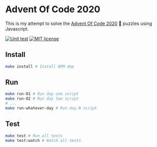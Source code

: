 # Advent Of Code 2020

This is my attempt to solve the [Advent Of Code 2020](https://adventofcode.com/2020) :christmas_tree: puzzles using Javascript.

[![Unit test](https://github.com/zyhou/advent-of-code-2020/workflows/Unit%20test/badge.svg)](https://github.com/zyhou/advent-of-code-2020/actions)
[![MIT license](https://img.shields.io/badge/License-MIT-blue.svg)](https://opensource.org/licenses/MIT)

## Install

```bash
make install # Install NPM dep
```

## Run

```bash
make run-01 # Run day one script
make run-02 # Run day two script
# ...
make run-whatever-day # Run day N script
```

## Test

```bash
make test # Run all tests
make test:watch # Watch all tests
```
